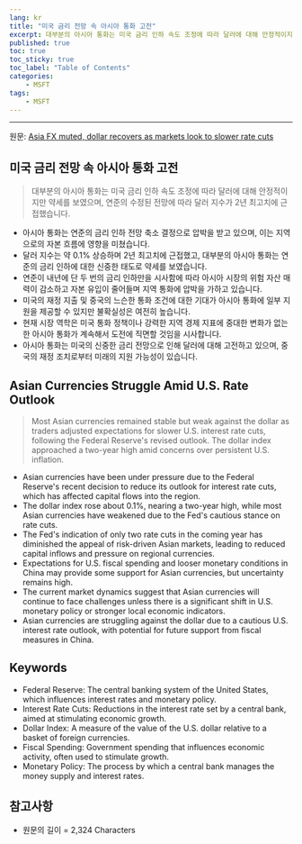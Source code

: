 ```yaml
---
lang: kr
title: "미국 금리 전망 속 아시아 통화 고전"
excerpt: 대부분의 아시아 통화는 미국 금리 인하 속도 조정에 따라 달러에 대해 안정적이지만 약세를 보였으며, 연준의 수정된 전망에 따라 달러 지수가 2년 최고치에 근접했습니다.
published: true
toc: true
toc_sticky: true
toc_label: "Table of Contents"
categories:
    - MSFT
tags:
    - MSFT
---
```


---

  원문: [Asia FX muted, dollar recovers as markets look to slower rate cuts](https://www.investing.com/news/forex-news/asia-fx-muted-dollar-recovers-as-markets-look-to-slower-rate-cuts-3787833)

## 미국 금리 전망 속 아시아 통화 고전

> 대부분의 아시아 통화는 미국 금리 인하 속도 조정에 따라 달러에 대해 안정적이지만 약세를 보였으며, 연준의 수정된 전망에 따라 달러 지수가 2년 최고치에 근접했습니다.


- 아시아 통화는 연준의 금리 인하 전망 축소 결정으로 압박을 받고 있으며, 이는 지역으로의 자본 흐름에 영향을 미쳤습니다.
- 달러 지수는 약 0.1% 상승하며 2년 최고치에 근접했고, 대부분의 아시아 통화는 연준의 금리 인하에 대한 신중한 태도로 약세를 보였습니다.
- 연준이 내년에 단 두 번의 금리 인하만을 시사함에 따라 아시아 시장의 위험 자산 매력이 감소하고 자본 유입이 줄어들며 지역 통화에 압박을 가하고 있습니다.
- 미국의 재정 지출 및 중국의 느슨한 통화 조건에 대한 기대가 아시아 통화에 일부 지원을 제공할 수 있지만 불확실성은 여전히 높습니다.
- 현재 시장 역학은 미국 통화 정책이나 강력한 지역 경제 지표에 중대한 변화가 없는 한 아시아 통화가 계속해서 도전에 직면할 것임을 시사합니다.
- 아시아 통화는 미국의 신중한 금리 전망으로 인해 달러에 대해 고전하고 있으며, 중국의 재정 조치로부터 미래의 지원 가능성이 있습니다.

## Asian Currencies Struggle Amid U.S. Rate Outlook

> Most Asian currencies remained stable but weak against the dollar as traders adjusted expectations for slower U.S. interest rate cuts, following the Federal Reserve's revised outlook. The dollar index approached a two-year high amid concerns over persistent U.S. inflation.


- Asian currencies have been under pressure due to the Federal Reserve's recent decision to reduce its outlook for interest rate cuts, which has affected capital flows into the region.
- The dollar index rose about 0.1%, nearing a two-year high, while most Asian currencies have weakened due to the Fed's cautious stance on rate cuts.
- The Fed's indication of only two rate cuts in the coming year has diminished the appeal of risk-driven Asian markets, leading to reduced capital inflows and pressure on regional currencies.
- Expectations for U.S. fiscal spending and looser monetary conditions in China may provide some support for Asian currencies, but uncertainty remains high.
- The current market dynamics suggest that Asian currencies will continue to face challenges unless there is a significant shift in U.S. monetary policy or stronger local economic indicators.
- Asian currencies are struggling against the dollar due to a cautious U.S. interest rate outlook, with potential for future support from fiscal measures in China.

## Keywords

- Federal Reserve: The central banking system of the United States, which influences interest rates and monetary policy.
- Interest Rate Cuts: Reductions in the interest rate set by a central bank, aimed at stimulating economic growth.
- Dollar Index: A measure of the value of the U.S. dollar relative to a basket of foreign currencies.
- Fiscal Spending: Government spending that influences economic activity, often used to stimulate growth.
- Monetary Policy: The process by which a central bank manages the money supply and interest rates.

## 참고사항

- 원문의 길이 = 2,324 Characters

